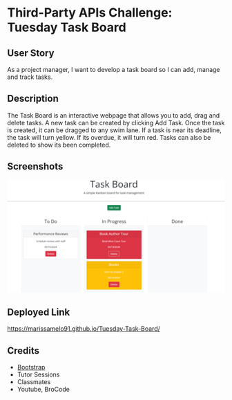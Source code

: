 # Third-Party APIs Challenge: Tuesday Task Board

## User Story 
As a project manager, I want to develop a task board so I can add, manage and track tasks.

## Description
The Task Board is an interactive webpage that allows you to add, drag and delete tasks.
A new task can be created by clicking Add Task. Once the task is created, it can be dragged to any swim lane.
If a task is near its deadline, the task will turn yellow. If its overdue, it will turn red. Tasks can also be deleted to show its been completed. 

## Screenshots
![screenshot](./assets/css/Task-Board.png)


## Deployed Link

https://marissamelo91.github.io/Tuesday-Task-Board/


## Credits
- [Bootstrap](https://getbootstrap.com/)
- Tutor Sessions
- Classmates
- Youtube, BroCode 